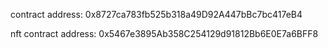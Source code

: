contract address: 0x8727ca783fb525b318a49D92A447bBc7bc417eB4

nft contract address: 0x5467e3895Ab358C254129d91812Bb6E0E7a6BFF8